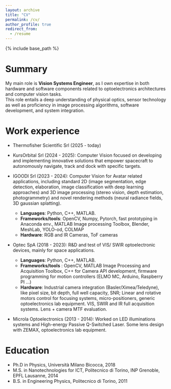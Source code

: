 ```yaml
---
layout: archive
title: "CV"
permalink: /cv/
author_profile: true
redirect_from:
  - /resume
---
```


{% include base_path %}

Summary
======
My main role is **Vision Systems Engineer**, as I own expertise in both hardware and software components related to optoelectronics architectures and computer vision tasks.  
This role entails a deep understanding of physical optics, sensor technology as well as proficiency in image processing algorithms, software development, and system integration.


Work experience
======
* Thermofisher Scientific Srl (2025 - today)



* KursOrbital Srl (2024 - 2025): Computer Vision focused on developing and implementing innovative solutions that empower spacecraft to autonomously navigate, track and dock with specific targets. 



* IGOODI Srl (2023 - 2024): Computer Vision for Avatar related applications, including standard 2D (image segmentation, edge detection, elaboration, image classification with deep learning approaches) and 3D image processing (stereo vision, depth estimation, photogrammetry) and novel rendering methods (neural radiance fields, 3D gaussian splatting). 

  * **Languages**: Python, C++, MATLAB.
  * **Frameworks/tools**: OpenCV, Numpy, Pytorch, fast prototyping in Anaconda env., MATLAB Image processing Toolbox, Blender, MeshLab, YOLO-od, COLMAP
  * **Hardware**: RGB and IR Cameras, ToF cameras



* Optec SpA (2018 - 2023): R&D and test of VIS/ SWIR optoelectronic devices, mainly for space applications. 
  * **Languages**: Python, C++, MATLAB.
  *	**Frameworks/tools** : OpenCV, MATLAB Image Processing and Acquisition Toolbox,  C++ for Camera API development, firmware programming for motion controllers (ELMO MC, Arduino, Raspberry PI …)
  *	**Hardware**: Industrial camera integration (Basler/Ximea/Teledyne), like pixel size, bit depth, full well capacity, SNR; Linear and rotative motors control for focusing systems, micro-positioners, generic optoelectronics lab equipment. VIS, SWIR and IR full acquisition systems. Lens + camera MTF evaluation.


* Microla Optoelectronics (2013 - 2014):
Worked on LED illuminations systems and High-energy Passive Q-Switched Laser. Some lens design with ZEMAX, optoelectronics lab equipment.



Education
======
* Ph.D in Physics, Università Milano Bicocca, 2018
* M.S. in Nanotechnologies for ICT, Politecnico di Torino, INP Grenoble, EPFL Lausanne, 2014
* B.S. in Engineering Physics, Politecnico di Torino, 2011

<!--Skills
======
* Skill 1
* Skill 2
  * Sub-skill 2.1
  * Sub-skill 2.2
  * Sub-skill 2.3
* Skill 3

Publications
======
  <ul>{% for post in site.publications %}
    {% include archive-single-cv.html %}
  {% endfor %}</ul>
  
Talks
======
  <ul>{% for post in site.talks %}
    {% include archive-single-talk-cv.html %}
  {% endfor %}</ul>
  
Teaching
======
  <ul>{% for post in site.teaching %}
    {% include archive-single-cv.html %}
  {% endfor %}</ul>
  
Service and leadership
======
* Currently signed in to 43 different slack teams_
-->
